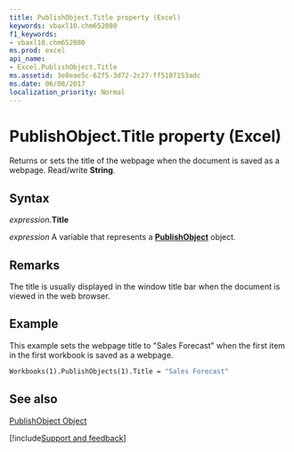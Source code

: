 ```yaml
---
title: PublishObject.Title property (Excel)
keywords: vbaxl10.chm652080
f1_keywords:
- vbaxl10.chm652080
ms.prod: excel
api_name:
- Excel.PublishObject.Title
ms.assetid: 3e8eae5c-62f5-3d72-2c27-ff5107153adc
ms.date: 06/08/2017
localization_priority: Normal
---
```



# PublishObject.Title property (Excel)

Returns or sets the title of the webpage when the document is saved as a webpage. Read/write  **String**.


## Syntax

_expression_.**Title**

_expression_ A variable that represents a **[PublishObject](Excel.PublishObject.md)** object.


## Remarks

The title is usually displayed in the window title bar when the document is viewed in the web browser.


## Example

This example sets the webpage title to "Sales Forecast" when the first item in the first workbook is saved as a webpage.


```vb
Workbooks(1).PublishObjects(1).Title = "Sales Forecast"
```


## See also


[PublishObject Object](Excel.PublishObject.md)

[!include[Support and feedback](~/includes/feedback-boilerplate.md)]